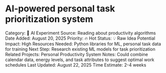 # AI-powered personal task prioritization system

Category: 🤖 AI Experiment
Source: Reading about productivity algorithms
Date Added: August 20, 2025
Priority: 🔥 Hot
Status: 💡 Raw Idea
Potential Impact: High
Resources Needed: Python libraries for ML, personal task data for training
Next Step: Research existing ML models for task prioritization
Related Projects: Personal Productivity System
Notes: Could combine calendar data, energy levels, and task attributes to suggest optimal work schedules
Last Updated: August 22, 2025
Time Estimate: 2-4 weeks